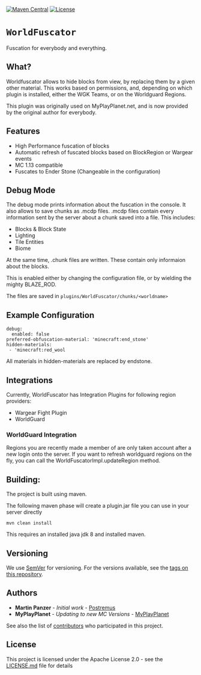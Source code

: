 [![Maven Central](https://maven-badges.herokuapp.com/maven-central/com.pro-crafting.mc/WorldFuscator/badge.svg)](https://maven-badges.herokuapp.com/maven-central/com.pro-crafting.mc/WorldFuscator)
[![License](https://img.shields.io/badge/License-Apache%202.0-blue.svg)](https://opensource.org/licenses/Apache-2.0)

# `WorldFuscator`

Fuscation for everybody and everything.

## What?

Worldfuscator allows to hide blocks from view, by replacing them by a given other material.
This works based on permissions, and, depending on which plugin is installed, either the WGK Teams, or on the Worldguard Regions.

This plugin was originally used on MyPlayPlanet.net, and is now provided by the original author for everybody.

## Features

* High Performance fuscation of blocks
* Automatic refresh of fuscated blocks based on BlockRegion or Wargear events
* MC 1.13 compatible
* Fuscates to Ender Stone (Changeable in the configuration)

## Debug Mode
The debug mode prints information about the fuscation in the console. It also allows to save chunks as .mcdp files.
.mcdp files contain every information sent by the server about a chunk saved into a file.
This includes:
* Blocks & Block State
* Lighting
* Tile Entities
* Biome

At the same time, .chunk files are written. These contain only informaion about the blocks.

This is enabled either by changing the configuration file, or by wielding the mighty BLAZE_ROD.

The files are saved in `plugins/WorldFuscator/chunks/<worldname>`

## Example Configuration
```
debug:
  enabled: false
preferred-obfuscation-material: 'minecraft:end_stone'
hidden-materials:
 - 'minecraft:red_wool
```

All materials in hidden-materials are replaced by endstone.

## Integrations
Currently, WorldFuscator has Integration Plugins for following region providers:
* Wargear Fight Plugin
* WorldGuard

### WorldGuard Integration
Regions you are recently made a member of are only taken account after a new login onto the server. 
If you want to refresh worldguard regions on the fly, you can call the WorldFuscatorImpl.updateRegion method.

## Building:

The project is built using maven.

The following maven phase will create a plugin.jar file you can use in your server directly
````
mvn clean install
````

This requires an installed java jdk 8 and installed maven.

## Versioning

We use [SemVer](http://semver.org/) for versioning. For the versions available, see the [tags on this repository](https://github.com/Postremus/xmlpretty/tags). 

## Authors

* **Martin Panzer** - *Initial work* - [Postremus](https://github.com/Postremus)
* **MyPlayPlanet** - *Updating to new MC Versions* - [MyPlayPlanet](https://myplayplanet.net) 

See also the list of [contributors](https://github.com/Postremus/WorldFuscator/contributors) who participated in this project.

## License

This project is licensed under the Apache License 2.0 - see the [LICENSE.md](LICENSE.md) file for details